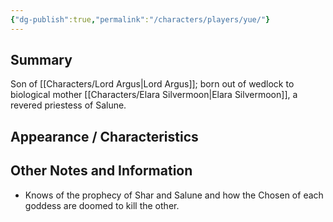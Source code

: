 ```yaml
---
{"dg-publish":true,"permalink":"/characters/players/yue/"}
---
```


## Summary
Son of [[Characters/Lord Argus\|Lord Argus]]; born out of wedlock to biological mother [[Characters/Elara Silvermoon\|Elara Silvermoon]], a revered priestess of Salune.

## Appearance / Characteristics


## Other Notes and Information
- Knows of the prophecy of Shar and Salune and how the Chosen of each goddess are doomed to kill the other.